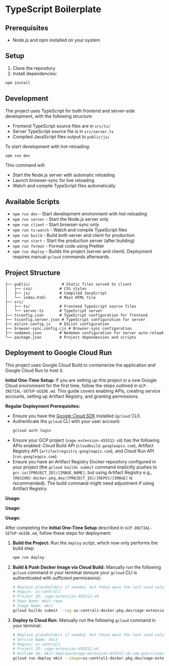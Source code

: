 # TypeScript Boilerplate

## Prerequisites
- Node.js and npm installed on your system

## Setup
1. Clone the repository
2. Install dependencies:
```bash
npm install
```

## Development
The project uses TypeScript for both frontend and server-side development, with the following structure:
- Frontend TypeScript source files are in `src/ts/`
- Server TypeScript source file is in `src/server.ts`
- Compiled JavaScript files output to `public/js/`

To start development with hot-reloading:
```bash
npm run dev
```

This command will:
- Start the Node.js server with automatic reloading
- Launch browser-sync for live reloading
- Watch and compile TypeScript files automatically

## Available Scripts
- `npm run dev` - Start development environment with hot-reloading
- `npm run server` - Start the Node.js server only
- `npm run client` - Start browser-sync only
- `npm run ts:watch` - Watch and compile TypeScript files
- `npm run build` - Build both server and client for production
- `npm run start` - Start the production server (after building)
- `npm run format` - Format code using Prettier
- `npm run deploy` - Builds the project (server and client). Deployment requires manual `gcloud` commands afterwards.

## Project Structure
```
├── public/              # Static files served to client
│   ├── css/            # CSS styles
│   ├── js/             # Compiled JavaScript
│   └── index.html      # Main HTML file
├── src/
│   ├── ts/             # Frontend TypeScript source files
│   └── server.ts       # TypeScript server
├── tsconfig.json       # TypeScript configuration for frontend
├── tsconfig.server.json # TypeScript configuration for server
├── eslint.config.js    # ESLint configuration
├── browser-sync.config.cjs # Browser-sync configuration
├── nodemon.json        # Nodemon configuration for server auto-reload
└── package.json        # Project dependencies and scripts
```

## Deployment to Google Cloud Run

This project uses Google Cloud Build to containerize the application and Google Cloud Run to host it.

**Initial One-Time Setup:**
If you are setting up this project in a *new* Google Cloud environment for the first time, follow the steps outlined in `GCP-INITIAL-SETUP-GUIDE.md`. This guide covers enabling APIs, creating service accounts, setting up Artifact Registry, and granting permissions.

**Regular Deployment Prerequisites:**

*   Ensure you have the [Google Cloud SDK](https://cloud.google.com/sdk/docs/install) installed (`gcloud` CLI).
*   Authenticate the `gcloud` CLI with your user account:
    ```bash
    gcloud auth login
    ```
*   Ensure your GCP project (`sage-extension-455512-s0`) has the following APIs enabled: Cloud Build API (`cloudbuild.googleapis.com`), Artifact Registry API (`artifactregistry.googleapis.com`), and Cloud Run API (`run.googleapis.com`).
*   Ensure you have an Artifact Registry Docker repository configured in your project (the `gcloud builds submit` command implicitly pushes to `gcr.io/[PROJECT_ID]/[IMAGE_NAME]`, but using Artifact Registry e.g., `[REGION]-docker.pkg.dev/[PROJECT_ID]/[REPO]/[IMAGE]` is recommended). The build command might need adjustment if using Artifact Registry.

**Usage:**

**Usage:**

**Usage:**

After completing the **Initial One-Time Setup** described in `GCP-INITIAL-SETUP-GUIDE.md`, follow these steps for deployment:

1.  **Build the Project:**
    Run the `deploy` script, which now only performs the build step:
    ```bash
    npm run deploy
    ```

2.  **Build & Push Docker Image via Cloud Build:**
    Manually run the following `gcloud` command in your terminal (ensure your `gcloud` CLI is authenticated with sufficient permissions):
    ```bash
    # Replace placeholders if needed, but these were the last used values:
    # Region: us-central1
    # Project ID: sage-extension-455512-s0
    # Repo Name: mkit-repo
    # Image Name: mkit
    gcloud builds submit --tag us-central1-docker.pkg.dev/sage-extension-455512-s0/mkit-repo/mkit:latest . --project=sage-extension-455512-s0
    ```

3.  **Deploy to Cloud Run:**
    Manually run the following `gcloud` command in your terminal:
    ```bash
    # Replace placeholders if needed, but these were the last used values:
    # Service Name: mkit
    # Region: us-central1
    # Project ID: sage-extension-455512-s0
    # Runtime SA: mkit-deployer@sage-extension-455512-s0.iam.gserviceaccount.com
    gcloud run deploy mkit --image=us-central1-docker.pkg.dev/sage-extension-455512-s0/mkit-repo/mkit:latest --region=us-central1 --platform=managed --service-account=mkit-deployer@sage-extension-455512-s0.iam.gserviceaccount.com --allow-unauthenticated --project=sage-extension-455512-s0
    ```
